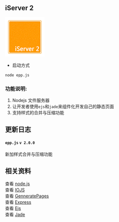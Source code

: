 ## iServer 2
![iServer 2](favicon.png 'Server 2.0')  

- 启动方式
```sh
node epp.js
```
 
### 功能说明:    
1. Nodejs 文件服务器  
2. 让开发者使用`ejs`和`jade`来组件化开发自己的静态页面     
3. 支持样式的合并与压缩功能  

## 更新日志
#### `epp.js` `v 2.0.0`  
新加样式合并与压缩功能  
  

## 相关资料  
查看 [node.js](https://nodejs.org/)  
查看 [IOJS](https://iojs.org/)  
查看 [GenneratePages](https://github.com/ektx/Node/tree/master/GenneratePages)  
查看 [Express](http://expressjs.com/)  
查看 [Ejs](http://ejs.co/)  
查看 [Jade](http://jade-lang.com/)  